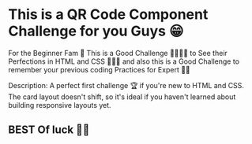 # This is a QR Code Component Challenge for you Guys 😁

For the Beginner Fam 🐥 This is a Good Challenge 🤜🏻🤛🏻 to See their Perfections in HTML and CSS 👨🏻‍💻 and also this is a Good Challenge to remember your previous coding Practices for Expert 👍🏻

Description: A perfect first challenge 🏆 if you're new to HTML and CSS. The card layout doesn't shift, so it's ideal if you haven't learned about building responsive layouts yet.

## **BEST Of luck** 👍🏻
